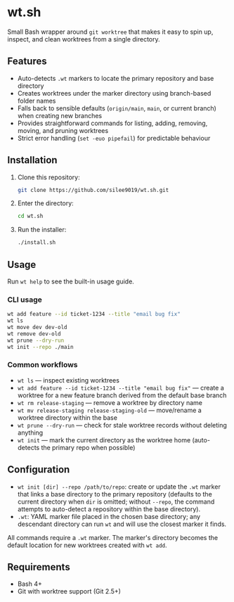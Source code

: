 # wt.sh

Small Bash wrapper around `git worktree` that makes it easy to spin up, inspect, and clean worktrees from a single directory.

## Features

- Auto-detects `.wt` markers to locate the primary repository and base directory
- Creates worktrees under the marker directory using branch-based folder names
- Falls back to sensible defaults (`origin/main`, `main`, or current branch) when creating new branches
- Provides straightforward commands for listing, adding, removing, moving, and pruning worktrees
- Strict error handling (`set -euo pipefail`) for predictable behaviour

## Installation

1. Clone this repository:
   ```bash
   git clone https://github.com/silee9019/wt.sh.git
   ```
2. Enter the directory:
   ```bash
   cd wt.sh
   ```
3. Run the installer:
   ```bash
   ./install.sh
   ```

## Usage

Run `wt help` to see the built-in usage guide.

### CLI usage

```bash
wt add feature --id ticket-1234 --title "email bug fix"
wt ls
wt move dev dev-old
wt remove dev-old
wt prune --dry-run
wt init --repo ./main
```

### Common workflows

- `wt ls` — inspect existing worktrees
- `wt add feature --id ticket-1234 --title "email bug fix"` — create a worktree for a new feature branch derived from the default base branch
- `wt rm release-staging` — remove a worktree by directory name
- `wt mv release-staging release-staging-old` — move/rename a worktree directory within the base
- `wt prune --dry-run` — check for stale worktree records without deleting anything
- `wt init` — mark the current directory as the worktree home (auto-detects the primary repo when possible)

## Configuration

- `wt init [dir] --repo /path/to/repo`: create or update the `.wt` marker that links a base directory to the primary repository (defaults to the current directory when `dir` is omitted; without `--repo`, the command attempts to auto-detect a repository within the base directory).
- `.wt`: YAML marker file placed in the chosen base directory; any descendant directory can run `wt` and will use the closest marker it finds.

All commands require a `.wt` marker. The marker's directory becomes the default location for new worktrees created with `wt add`.

## Requirements

- Bash 4+
- Git with worktree support (Git 2.5+)

